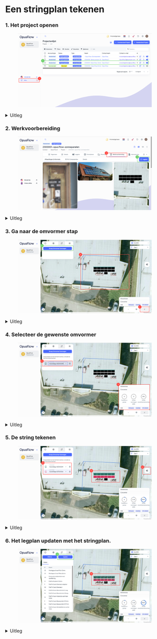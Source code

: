 # Een stringplan tekenen

### 1.  Het project openen

<figure><img src="../../../.gitbook/assets/1 Stringplan maken.png" alt=""><figcaption></figcaption></figure>

<details>

<summary>Uitleg</summary>

1. Ga naar de menubalk, navigeer naar "Projecten" en open "Alles" het overzicht van alle projecten.
2. Open het gewenste project.

</details>

### 2. Werkvoorbereiding

<figure><img src="../../../.gitbook/assets/2 (2).png" alt=""><figcaption></figcaption></figure>

<details>

<summary>Uitleg</summary>

3. Ga naar het tabblad "Werkvoorbereiding".&#x20;
4. Druk op "Legplan" om het legplan te openen.

</details>

### 3. Ga naar de omvormer stap

<figure><img src="../../../.gitbook/assets/3 (1).png" alt=""><figcaption></figcaption></figure>

<details>

<summary>Uitleg</summary>

5. Hier zie je het dakvlak en de getekende opstelling.
6. Druk op deze knop om naar de omvormerstap te gaan.
7. Druk op "Groep Omvormer Toevoegen" om een nieuw omvormer toe te voegen.

</details>

### 4. Selecteer de gewenste omvormer&#x20;

<figure><img src="../../../.gitbook/assets/4.png" alt=""><figcaption></figcaption></figure>

<details>

<summary>Uitleg</summary>

8. Kies hier de gewenste omvormer.
9. Hier zie je de gegevens welke van toepassing zijn op de stringomvormer. Hoeveel zonnepanelen in de string zitten, het totaal vermogen (kW) en de Totale overdimensionering.

</details>

### 5. De string tekenen&#x20;

<figure><img src="../../../.gitbook/assets/5.png" alt=""><figcaption></figcaption></figure>

<details>

<summary>Uitleg</summary>

10. Selecteer de omvormer om hier mee te kunnen tekenen. In het voorbeeld is de onderste omvormer geselecteerd.
11. Met deze functie kun je automatisch een stringplan tekenen.
12. Wanneer je de omvormer hebt geselecteerd, kun je beginnen met handmatig tekenen. Dit doe je door de linkermuisknop in gedrukt te houden, beweeg vervolgens over de gewenste zonnepanelen. Om panelen te verwijderen van de string kun je op dezelfde manier doen terwijl je de rechtermuisknop ingedrukt houdt.

</details>

### 6. Het legplan updaten met het stringplan.

<figure><img src="../../../.gitbook/assets/6 (1).png" alt=""><figcaption></figcaption></figure>

<details>

<summary>Uitleg</summary>

13. Je hebt het stringplan nu gemaakt. Hier zie je nu ook het ballastplan verschijnen.&#x20;
14. Druk op "Update" om het legplan met het ballast- en stringplan op te slaan.

</details>
